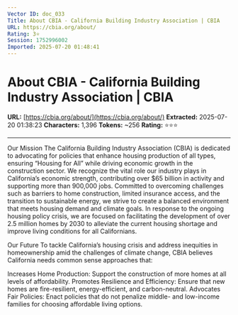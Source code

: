 ```yaml
---
Vector ID: doc_033
Title: About CBIA - California Building Industry Association | CBIA
URL: https://cbia.org/about/
Rating: 3⭐
Session: 1752996002
Imported: 2025-07-20 01:48:41
---
```


# About CBIA - California Building Industry Association | CBIA

**URL:** [https://cbia.org/about/](https://cbia.org/about/)
**Extracted:** 2025-07-20 01:38:23
**Characters:** 1,396
**Tokens:** ~256
**Rating:** ⭐⭐⭐

---



Our Mission
The California Building Industry Association (CBIA) is dedicated to advocating for policies that enhance housing production of all types, ensuring “Housing for All” while driving economic growth in the construction sector. We recognize the vital role our industry plays in California’s economic strength, contributing over $65 billion in activity and supporting more than 900,000 jobs. Committed to overcoming challenges such as barriers to home construction, limited insurance access, and the transition to sustainable energy, we strive to create a balanced environment that meets housing demand and climate goals. In response to the ongoing housing policy crisis, we are focused on facilitating the development of over 2.5 million homes by 2030 to alleviate the current housing shortage and improve living conditions for all Californians.

Our Future
To tackle California’s housing crisis and address inequities in homeownership amid the challenges of climate change, CBIA believes California needs common sense approaches that:

Increases Home Production: Support the construction of more homes at all levels of affordability.
Promotes Resilience and Efficiency: Ensure that new homes are fire-resilient, energy-efficient, and carbon-neutral.
Advocates Fair Policies: Enact policies that do not penalize middle- and low-income families for choosing affordable living options.



